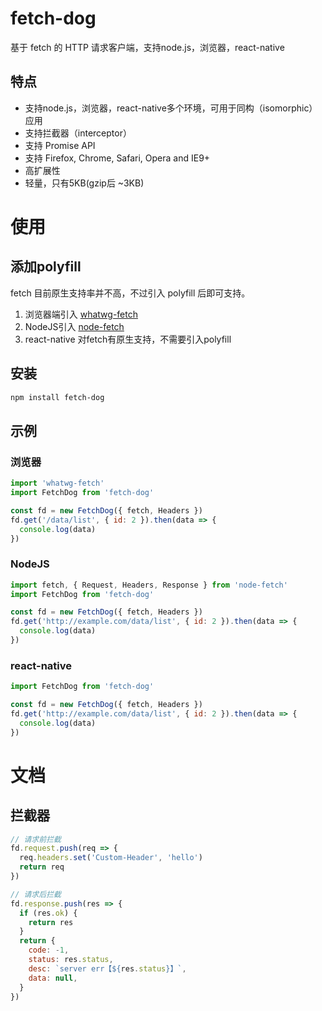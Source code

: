 # fetch-dog
基于 fetch 的 HTTP 请求客户端，支持node.js，浏览器，react-native

## 特点
* 支持node.js，浏览器，react-native多个环境，可用于同构（isomorphic）应用
* 支持拦截器（interceptor）
* 支持 Promise API 
* 支持 Firefox, Chrome, Safari, Opera and IE9+
* 高扩展性
* 轻量，只有5KB(gzip后 ~3KB)

# 使用
## 添加polyfill
fetch 目前原生支持率并不高，不过引入 polyfill 后即可支持。


1. 浏览器端引入 [whatwg-fetch](https://github.com/github/fetch)
2. NodeJS引入 [node-fetch](https://github.com/bitinn/node-fetch)
3. react-native 对fetch有原生支持，不需要引入polyfill

## 安装
```bash
npm install fetch-dog
```

## 示例
### 浏览器
```javascript
import 'whatwg-fetch'
import FetchDog from 'fetch-dog'

const fd = new FetchDog({ fetch, Headers })
fd.get('/data/list', { id: 2 }).then(data => {
  console.log(data)
})
```

### NodeJS

```javascript
import fetch, { Request, Headers, Response } from 'node-fetch'
import FetchDog from 'fetch-dog'

const fd = new FetchDog({ fetch, Headers })
fd.get('http://example.com/data/list', { id: 2 }).then(data => {
  console.log(data)
})
```

### react-native
```javascript
import FetchDog from 'fetch-dog'

const fd = new FetchDog({ fetch, Headers })
fd.get('http://example.com/data/list', { id: 2 }).then(data => {
  console.log(data)
})
```

# 文档
## 拦截器
```javascript
// 请求前拦截
fd.request.push(req => {
  req.headers.set('Custom-Header', 'hello')
  return req
})

// 请求后拦截
fd.response.push(res => {
  if (res.ok) {
    return res
  }
  return {
    code: -1,
    status: res.status,
    desc: `server err【${res.status}】`,
    data: null,
  }
})
```
